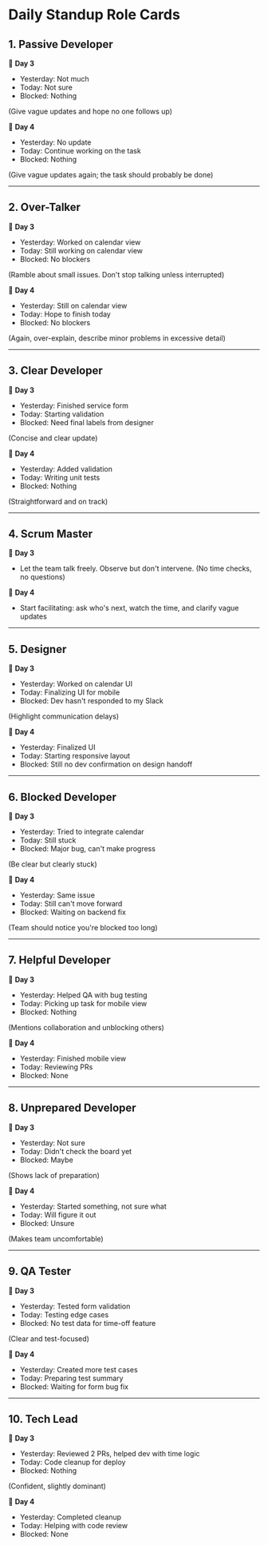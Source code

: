 # Daily Standup Role Cards

## 1. Passive Developer

🔹 **Day 3**

- Yesterday: Not much
- Today: Not sure
- Blocked: Nothing

(Give vague updates and hope no one follows up)

🔹 **Day 4**

- Yesterday: No update
- Today: Continue working on the task
- Blocked: Nothing

(Give vague updates again; the task should probably be done)

---

## 2. Over-Talker

🔹 **Day 3**

- Yesterday: Worked on calendar view
- Today: Still working on calendar view
- Blocked: No blockers

(Ramble about small issues. Don't stop talking unless interrupted)

🔹 **Day 4**

- Yesterday: Still on calendar view
- Today: Hope to finish today
- Blocked: No blockers

(Again, over-explain, describe minor problems in excessive detail)

---

## 3. Clear Developer

🔹 **Day 3**

- Yesterday: Finished service form
- Today: Starting validation
- Blocked: Need final labels from designer

(Concise and clear update)

🔹 **Day 4**

- Yesterday: Added validation
- Today: Writing unit tests
- Blocked: Nothing

(Straightforward and on track)

---

## 4. Scrum Master

🔹 **Day 3**

- Let the team talk freely. Observe but don't intervene.
  (No time checks, no questions)

🔹 **Day 4**

- Start facilitating: ask who's next, watch the time, and clarify vague updates

---

## 5. Designer

🔹 **Day 3**

- Yesterday: Worked on calendar UI
- Today: Finalizing UI for mobile
- Blocked: Dev hasn't responded to my Slack

(Highlight communication delays)

🔹 **Day 4**

- Yesterday: Finalized UI
- Today: Starting responsive layout
- Blocked: Still no dev confirmation on design handoff

---

## 6. Blocked Developer

🔹 **Day 3**

- Yesterday: Tried to integrate calendar
- Today: Still stuck
- Blocked: Major bug, can't make progress

(Be clear but clearly stuck)

🔹 **Day 4**

- Yesterday: Same issue
- Today: Still can't move forward
- Blocked: Waiting on backend fix

(Team should notice you're blocked too long)

---

## 7. Helpful Developer

🔹 **Day 3**

- Yesterday: Helped QA with bug testing
- Today: Picking up task for mobile view
- Blocked: Nothing

(Mentions collaboration and unblocking others)

🔹 **Day 4**

- Yesterday: Finished mobile view
- Today: Reviewing PRs
- Blocked: None

---

## 8. Unprepared Developer

🔹 **Day 3**

- Yesterday: Not sure
- Today: Didn't check the board yet
- Blocked: Maybe

(Shows lack of preparation)

🔹 **Day 4**

- Yesterday: Started something, not sure what
- Today: Will figure it out
- Blocked: Unsure

(Makes team uncomfortable)

---

## 9. QA Tester

🔹 **Day 3**

- Yesterday: Tested form validation
- Today: Testing edge cases
- Blocked: No test data for time-off feature

(Clear and test-focused)

🔹 **Day 4**

- Yesterday: Created more test cases
- Today: Preparing test summary
- Blocked: Waiting for form bug fix

---

## 10. Tech Lead

🔹 **Day 3**

- Yesterday: Reviewed 2 PRs, helped dev with time logic
- Today: Code cleanup for deploy
- Blocked: Nothing

(Confident, slightly dominant)

🔹 **Day 4**

- Yesterday: Completed cleanup
- Today: Helping with code review
- Blocked: None

